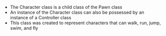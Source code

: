 - The Character class is a child class of the Pawn class
- An instance of the Character class can also be possessed by an instance of a Controller class
- This class was created to represent characters that can walk, run, jump, swim, and fly